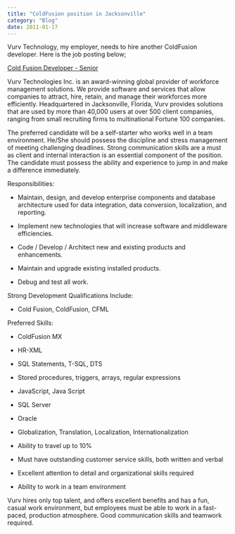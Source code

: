 ```yaml
---
title: "ColdFusion position in Jacksonville"
category: "Blog"
date: 2011-01-17
---
```



Vurv Technology, my employer, needs to hire another ColdFusion developer. Here is the job posting below;

[Cold Fusion Developer - Senior](http://corporate.recruitmax.com/main/careerportal/job_profile.cfm?szOrderID=227437)

Vurv Technologies Inc. is an award-winning global provider of workforce management solutions. We provide software and services that allow companies to attract, hire, retain, and manage their workforces more efficiently. Headquartered in Jacksonville, Florida, Vurv provides solutions that are used by more than 40,000 users at over 500 client companies, ranging from small recruiting firms to multinational Fortune 100 companies.  

The preferred candidate will be a self-starter who works well in a team environment. He/She should possess the discipline and stress management of meeting challenging deadlines. Strong communication skills are a must as client and internal interaction is an essential component of the position. The candidate must possess the ability and experience to jump in and make a difference immediately.  

Responsibilities:  

* Maintain, design, and develop enterprise components and database architecture used for data integration, data conversion, localization, and reporting.  

* Implement new technologies that will increase software and middleware efficiencies.  

* Code / Develop / Architect new and existing products and enhancements.  

* Maintain and upgrade existing installed products.  

* Debug and test all work.  

Strong Development Qualifications Include:  

* Cold Fusion, ColdFusion, CFML  

Preferred Skills:  

* ColdFusion MX  

* HR-XML  

* SQL Statements, T-SQL, DTS  

* Stored procedures, triggers, arrays, regular expressions  

* JavaScript, Java Script  

* SQL Server  

* Oracle  

* Globalization, Translation, Localization, Internationalization  

* Ability to travel up to 10%  

* Must have outstanding customer service skills, both written and verbal  

* Excellent attention to detail and organizational skills required  

* Ability to work in a team environment  

Vurv hires only top talent, and offers excellent benefits and has a fun, casual work environment, but employees must be able to work in a fast-paced, production atmosphere. Good communication skills and teamwork required.